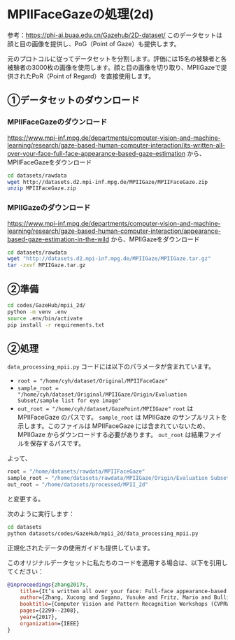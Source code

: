 # MPIIFaceGazeの処理(2d)
参考：https://phi-ai.buaa.edu.cn/Gazehub/2D-dataset/
このデータセットは顔と目の画像を提供し、PoG（Point of Gaze）も提供します。

元のプロトコルに従ってデータセットを分割します。評価には15名の被験者と各被験者の3000枚の画像を使用します。顔と目の画像を切り取り、MPIIGazeで提供されたPoR（Point of Regard）を直接使用します。


## ①データセットのダウンロード

### MPIIFaceGazeのダウンロード

https://www.mpi-inf.mpg.de/departments/computer-vision-and-machine-learning/research/gaze-based-human-computer-interaction/its-written-all-over-your-face-full-face-appearance-based-gaze-estimation
から、MPIIFaceGazeをダウンロード

```bash
cd datasets/rawdata
wget http://datasets.d2.mpi-inf.mpg.de/MPIIGaze/MPIIFaceGaze.zip
unzip MPIIFaceGaze.zip
```

### MPIIGazeのダウンロード
https://www.mpi-inf.mpg.de/departments/computer-vision-and-machine-learning/research/gaze-based-human-computer-interaction/appearance-based-gaze-estimation-in-the-wild
から、MPIIGazeをダウンロード
```bash
cd datasets/rawdata
wget "http://datasets.d2.mpi-inf.mpg.de/MPIIGaze/MPIIGaze.tar.gz"
tar -zxvf MPIIGaze.tar.gz
```

## ②準備
```bash
cd codes/GazeHub/mpii_2d/
python -m venv .env
source .env/bin/activate
pip install -r requirements.txt
```

## ②処理
`data_processing_mpii.py`
コードには以下のパラメータが含まれています。

- `root = "/home/cyh/dataset/Original/MPIIFaceGaze"`
- `sample_root = "/home/cyh/dataset/Original/MPIIGaze/Origin/Evaluation Subset/sample list for eye image"`
- `out_root = "/home/cyh/dataset/GazePoint/MPIIGaze"`
`root` は MPIIFaceGaze のパスです。
`sample_root` は MPIIGaze のサンプルリストを示します。このファイルは MPIIFaceGaze には含まれていないため、MPIIGaze からダウンロードする必要があります。
`out_root` は結果ファイルを保存するパスです。


よって、
```python
root = "/home/datasets/rawdata/MPIIFaceGaze"
sample_root = "/home/datasets/rawdata/MPIIGaze/Origin/Evaluation Subset/sample list for eye image"
out_root = "/home/datasets/processed/MPII_2d"
```
と変更する。

次のように実行します：
```bash
cd datasets
python datasets/codes/GazeHub/mpii_2d/data_processing_mpii.py
```

正規化されたデータの使用ガイドも提供しています。





このオリジナルデータセットに私たちのコードを適用する場合は、以下を引用してください：

```bibtex
@inproceedings{zhang2017s,
    title={It’s written all over your face: Full-face appearance-based gaze estimation},
    author={Zhang, Xucong and Sugano, Yusuke and Fritz, Mario and Bulling, Andreas},
    booktitle={Computer Vision and Pattern Recognition Workshops (CVPRW), 2017 IEEE Conference on},
    pages={2299--2308},
    year={2017},
    organization={IEEE}
}
```